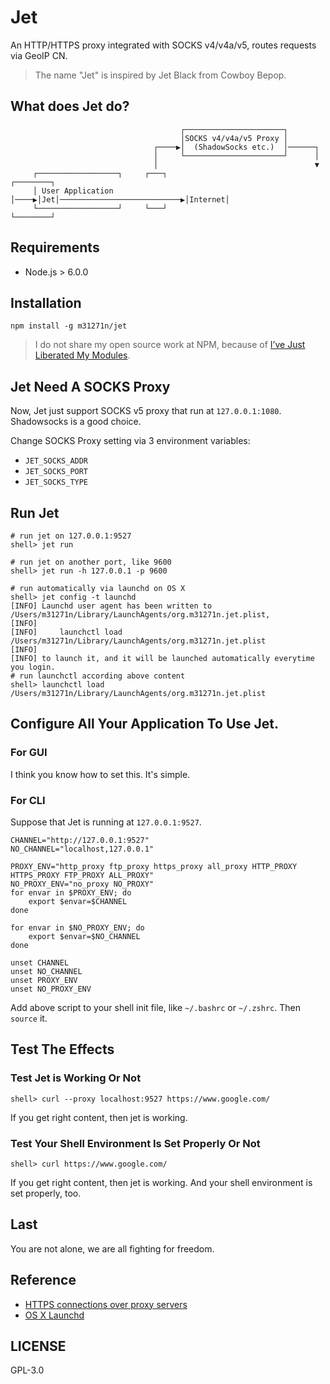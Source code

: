 # Jet
An HTTP/HTTPS proxy integrated with SOCKS v4/v4a/v5, routes requests via GeoIP CN.

> The name "Jet" is inspired by Jet Black from Cowboy Bepop.

## What does Jet do?
```
                                      ┌──────────────────────┐
                                      │SOCKS v4/v4a/v5 Proxy │
                                ┌────▶│  (ShadowSocks etc.)  │──────┐
                                │     └──────────────────────┘      │
                                │                                   ▼
     ┌──────────────────┐     ┌───┐                            ┌────────┐
     │ User Application │────▶│Jet│───────────────────────────▶│Internet│
     └──────────────────┘     └───┘                            └────────┘
```

## Requirements

* Node.js > 6.0.0

## Installation

	npm install -g m31271n/jet

> I do not share my open source work at NPM, because of [I’ve Just Liberated My Modules](https://medium.com/@azerbike/i-ve-just-liberated-my-modules-9045c06be67c).

## Jet Need A SOCKS Proxy
Now, Jet just support SOCKS v5 proxy that run at `127.0.0.1:1080`. Shadowsocks is a good choice.

Change SOCKS Proxy setting via 3 environment variables:

* `JET_SOCKS_ADDR`
* `JET_SOCKS_PORT`
* `JET_SOCKS_TYPE`

## Run Jet
```
# run jet on 127.0.0.1:9527
shell> jet run

# run jet on another port, like 9600
shell> jet run -h 127.0.0.1 -p 9600

# run automatically via launchd on OS X
shell> jet config -t launchd
[INFO] Launchd user agent has been written to /Users/m31271n/Library/LaunchAgents/org.m31271n.jet.plist,
[INFO]
[INFO]     launchctl load /Users/m31271n/Library/LaunchAgents/org.m31271n.jet.plist
[INFO]
[INFO] to launch it, and it will be launched automatically everytime you login.
# run launchctl according above content
shell> launchctl load /Users/m31271n/Library/LaunchAgents/org.m31271n.jet.plist
```

## Configure All Your Application To Use Jet.
### For GUI
I think you know how to set this. It's simple.

### For CLI
Suppose that Jet is running at `127.0.0.1:9527`.

```
CHANNEL="http://127.0.0.1:9527"
NO_CHANNEL="localhost,127.0.0.1"

PROXY_ENV="http_proxy ftp_proxy https_proxy all_proxy HTTP_PROXY HTTPS_PROXY FTP_PROXY ALL_PROXY"
NO_PROXY_ENV="no_proxy NO_PROXY"
for envar in $PROXY_ENV; do
	export $envar=$CHANNEL
done

for envar in $NO_PROXY_ENV; do
	export $envar=$NO_CHANNEL
done

unset CHANNEL
unset NO_CHANNEL
unset PROXY_ENV
unset NO_PROXY_ENV
```

Add above script to your shell init file, like `~/.bashrc` or `~/.zshrc`. Then `source` it.

## Test The Effects
### Test Jet is Working Or Not
```
shell> curl --proxy localhost:9527 https://www.google.com/
```

If you get right content, then jet is working.

### Test Your Shell Environment Is Set Properly Or Not
```
shell> curl https://www.google.com/
```

If you get right content, then jet is working. And your shell environment is set properly, too.

## Last
You are not alone, we are all fighting for freedom.

## Reference
* [HTTPS connections over proxy servers](http://stackoverflow.com/questions/516323/https-connections-over-proxy-servers)
* [OS X Launchd](http://launchd.info/)

## LICENSE
GPL-3.0
